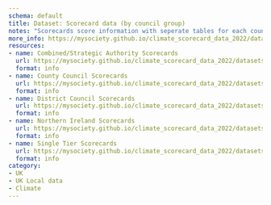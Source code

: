 ```yaml
---
schema: default
title: Dataset: Scorecard data (by council group)
notes: "Scorecards score information with seperate tables for each council type/group"
more_info: https://mysociety.github.io/climate_scorecard_data_2022/datasets/scorecards-by-council-group/
resources:
- name: Combined/Strategic Authority Scorecards
  url: https://mysociety.github.io/climate_scorecard_data_2022/datasets/scorecards-by-council-group/
  format: info
- name: County Council Scorecards
  url: https://mysociety.github.io/climate_scorecard_data_2022/datasets/scorecards-by-council-group/
  format: info
- name: District Council Scorecards
  url: https://mysociety.github.io/climate_scorecard_data_2022/datasets/scorecards-by-council-group/
  format: info
- name: Northern Ireland Scorecards
  url: https://mysociety.github.io/climate_scorecard_data_2022/datasets/scorecards-by-council-group/
  format: info
- name: Single Tier Scorecards 
  url: https://mysociety.github.io/climate_scorecard_data_2022/datasets/scorecards-by-council-group/
  format: info
category:
- UK
- UK Local data
- Climate
---
```

